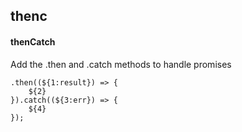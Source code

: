 ## thenc
#### thenCatch
Add the .then and .catch methods to handle promises
```
.then((${1:result}) => {
	${2}
}).catch((${3:err}) => {
	${4}
});
```